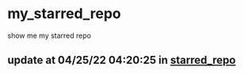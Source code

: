 # my_starred_repo
show me my starred repo

update at 04/25/22 04:20:25 in [starred_repo](./index.html)
---

